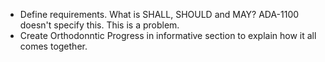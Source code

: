 - Define requirements. What is SHALL, SHOULD and MAY? ADA-1100 doesn't specify this. This is a problem.
- Create Orthodonntic Progress in informative section to explain how it all comes together.